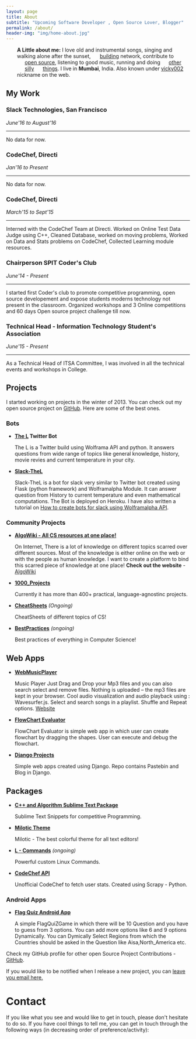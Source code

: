 ```yaml
---
layout: page
title: About
subtitle: "Upcoming Software Developer , Open Source Lover, Blogger"
permalink: /about/
header-img: "img/home-about.jpg"
---
```


<style type="text/css">
.about, .contacts {
  padding-left: 30px;
}
.with-icon {
  padding-left: 20px;
  background-repeat: no-repeat;
  background-position: 0 2px;
  background-image: url(http://eulercoder.me/favicons/sprite.png);
}

.linkedin {
  background-position: -10px -8px;
  padding-left: 21px;
}
.github {
  background-position: -10px -80px;
  padding-left: 21px;
}
.livejournal {
  background-position: -10px -224px;
}
.facebook {
  background-position: -10px -260px;
  padding-left: 21px;
}
.twitter {
  background-position: -10px -296px;
  padding-left: 19px;
}
</style>

<p class="about"><strong>A Little about me:</strong>
I love old and instrumental songs, singing and walking alone after the sunset, <a class="url linkedin with-icon" rel="me" href="https://www.linkedin.com/in/vikeshtiwari" title="My LinkedIn profile">building</a> network, contribute to <a class="github url with-icon" title="My GitHub profile" href="http://github.com/vicky002">open source</a>, listening to good music, running and doing <a rel="me" class="twitter url with-icon" href="http://twitter.com/vikesh002" title="My Twitter account">other</a> <a rel="me" class="facebook with-icon url" href="https://www.facebook.com/blackhat002" title="My Facebook profile">silly</a> <a rel="me" class="livejournal url with-icon" href="http://eulercoder.me/archive/" title="My blog">things</a>. I live in <b>Mumbai</b>, India. Also known under <a href="https://goo.gl/I9kSp3">vicky002</a> nickname on the web.
</p>


## My Work

### Slack Technologies, San Francisco 
*June'16 to August'16*

---
No data for now.


### CodeChef, Directi
*Jan'16 to Present*

----
No data for now. 


### CodeChef, Directi
  *March'15 to Sept'15*
 _____
Interned with the CodeChef Team at Directi. Worked on Online Test Data Judge using C++, Cleaned Database, worked on moving problems, Worked on Data and Stats problems on CodeChef, Collected Learning module resources.


### Chairperson SPIT Coder's Club 
*June'14 - Present*

---
I started first Coder's club to promote competitive programming, open source developement and expose students moderns technology not present in the classroom. Organized workshops and 3 Online competitions and 60 days Open source project challenge till now. 

### Technical Head - Information Technology Student's Association
*June'15 - Present*

---
As a Technical Head of ITSA Committee, I was involved in all the technical events and workshops in College. 


## Projects 

I started working on projects in the winter of 2013. You can check out my open source project on [GitHub](www.github.com/vicky002). Here are some of the best ones.

### Bots

 - **[The L](https://twitter.com/The_L__) Twitter Bot** 

    The L is a Twitter build using Wolframa API and python. It answers questions from wide range of topics like general knowledge, history, movie revies and current temperature in your city. 
 
 - **[Slack-TheL](https://github.com/vicky002/slack-TheL)**

    Slack-TheL is a bot for slack very similar to Twitter bot created using Flask (python framework) and Wolframalpha Module. It can answer question from History to current temperature and even mathematical computations. The Bot is deployed on Heroku. I have also written a tutorial on [How to create bots for slack using Wolframalpha API](http://eulercoder.me/posts/How-to-create-Slack-Bot-using-wolframalpha-API).

### Community Projects

 - **[AlgoWiki - All CS resources at one place!]((https://github.com/vicky002/AlgoWiki))**
 
    On Internet, There is a lot of knowledge on different topics scarred over different sources. Most of the      knowledge is either online on the web or with the people as human knowledge. I want to create a platform      to bind this scarred piece of knowledge at one place!
   **Check out the website** - [AlgoWiki](www.algowiki.in) 

 - **[1000_Projects](https://github.com/vicky002/1000_Projects)** 
   
    Currently it has more than 400+ practical, language-agnostinc projects. 

 - **[CheatSheets](https://github.com/vicky002/CheatSheets)** 
     _(Ongoing)_
    
    CheatSheets of different topics of CS!
 - **[BestPractices](https://github.com/vicky002/BestPractices)** _(ongoing)_
	
  	Best practices of everything in Computer Science!

## Web Apps

 - **[WebMusicPlayer](https://github.com/vicky002/WebMusicPlayer)**
  
    Music Player Just Drag and Drop your Mp3 files and you can also search select and remove files. Nothing is uploaded – the mp3 files are kept in your browser. Cool audio visualization and audio playback using : Wavesurfer.js. Select and search songs in a playlist. Shuffle and Repeat options.
   [Website](https://myfirstplayer.herokuapp.com/)

 - **[FlowChart Evaluator](https://github.com/vicky002/Flowchart-Evaluator)**
  
    FlowChart Evaluator is simple web app in which user can create flowchart by dragging the shapes. User can execute and debug the flowchart.
 - **[Django Projects](https://github.com/vicky002/Django-Project)**
  
    Simple web apps created using Django. Repo contains Pastebin and Blog in Django.

## Packages

 - **[C++ and Algorithm Sublime Text Package](https://github.com/vicky002/Cplusplus_and_Algo_Sublime_Package)**
 	
    Sublime Text Snippets for competitive Programming.

 - **[Milotic Theme](https://github.com/vicky002/Milotic)**

    Milotic - The best colorful theme for all text editors!

 - **[L - Commands](https://github.com/vicky002/L-Commands)** _(ongoing)_
 	
    Powerful custom Linux Commands.

 - **[CodeChef API](https://github.com/vicky002/CodeChef-API)**
  
    Unofficial CodeChef to fetch user stats. Created using Scrapy - Python.

### Android Apps

 - **[Flag Quiz Android App](https://github.com/vicky002/FlagQuiz-Android_App)**
  
    A simple FlagQuiZGame in which there will be 10 Question and you have to guess from 3 options. You can add more options like 6 and 9 options Dynamically. You can Dymically Select Regions from which the Countries should be asked in the Question like Aisa,North_America etc. 
 
Check my GitHub profile for other open Source Project Contributions - [GitHub](www.github.com/vicky002). 

If you would like to be notified when I release a new project, you can [leave you email here.](http://eepurl.com/bIgxHz)

# Contact

If you like what you see and would like to get in touch, please don't hesitate to do so. If you have cool things to tell me, you can get in touch through the following ways (in decreasing order of preference/activity):

<div class="col-1-3">
&nbsp;&nbsp;&nbsp;&nbsp;&nbsp;&nbsp;&nbsp;&nbsp;&nbsp;&nbsp;&nbsp;
 <a class="fa fa-2x fa-envelope-o" href="mailto:tvicky002+gitpage@gmail.com?Subject=Hello%20vicky002" target="_top"></a> &nbsp;&nbsp;&nbsp;&nbsp;&nbsp;&nbsp;&nbsp;&nbsp;&nbsp;&nbsp;&nbsp;&nbsp;&nbsp;&nbsp;&nbsp;&nbsp;&nbsp;&nbsp;&nbsp;&nbsp;&nbsp;&nbsp;&nbsp;&nbsp;&nbsp;&nbsp;&nbsp;&nbsp;&nbsp;&nbsp;&nbsp;
<a class="fa fa-2x fa-linkedin" href="https://www.linkedin.com/in/vikeshtiwari" role="button" target="_blank"></a> &nbsp;&nbsp;&nbsp;&nbsp;&nbsp;&nbsp;&nbsp;&nbsp;&nbsp;&nbsp;&nbsp;&nbsp;&nbsp;&nbsp;&nbsp;&nbsp;&nbsp;&nbsp;&nbsp;&nbsp;&nbsp;&nbsp;&nbsp;&nbsp;&nbsp;&nbsp;&nbsp;&nbsp;&nbsp;&nbsp;&nbsp;
<a class="fa fa-2x fa-twitter" href="https://twitter.com/{{ site.twitter_username }}"></a>
</div>


<br/><br/>




